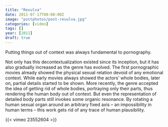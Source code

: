 ```yaml
---
title: "Revulva"
date: 2011-07-17T00:00:00Z
image: "postphotos/post-revulva.jpg"
categories: [video]
tags: []
year: [2011]
draft: true
---
```


Putting things out of context was always fundamental to pornography.
<!--more-->

Not only has this decontextualization existed since its inception, but it has also gradually increased as the genre has evolved. The first pornographic movies already showed the physical sexual relation devoid of any emotional context. While early movies always showed the actors’ whole bodies, later on, partial details started to be shown. More recently, the genre accepted the idea of getting rid of whole bodies, portraying only their parts, thus rendering the human body out of context. But even the representation of detailed body parts still invokes some organic resonance. By rotating a human sexual organ around an arbitrary fixed axis – an impossibility in human terms – this work gets rid of any trace of human plausibility.

{{< vimeo 23552604 >}}
